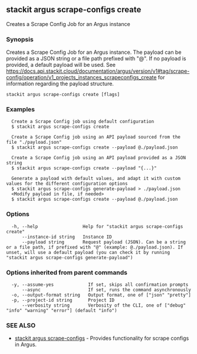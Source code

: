 ## stackit argus scrape-configs create

Creates a Scrape Config Job for an Argus instance

### Synopsis

Creates a Scrape Config Job for an Argus instance.
The payload can be provided as a JSON string or a file path prefixed with "@".
If no payload is provided, a default payload will be used.
See https://docs.api.stackit.cloud/documentation/argus/version/v1#tag/scrape-config/operation/v1_projects_instances_scrapeconfigs_create for information regarding the payload structure.

```
stackit argus scrape-configs create [flags]
```

### Examples

```
  Create a Scrape Config job using default configuration
  $ stackit argus scrape-configs create

  Create a Scrape Config job using an API payload sourced from the file "./payload.json"
  $ stackit argus scrape-configs create --payload @./payload.json

  Create a Scrape Config job using an API payload provided as a JSON string
  $ stackit argus scrape-configs create --payload "{...}"

  Generate a payload with default values, and adapt it with custom values for the different configuration options
  $ stackit argus scrape-configs generate-payload > ./payload.json
  <Modify payload in file, if needed>
  $ stackit argus scrape-configs create --payload @./payload.json
```

### Options

```
  -h, --help                 Help for "stackit argus scrape-configs create"
      --instance-id string   Instance ID
      --payload string       Request payload (JSON). Can be a string or a file path, if prefixed with "@" (example: @./payload.json). If unset, will use a default payload (you can check it by running "stackit argus scrape-configs generate-payload")
```

### Options inherited from parent commands

```
  -y, --assume-yes             If set, skips all confirmation prompts
      --async                  If set, runs the command asynchronously
  -o, --output-format string   Output format, one of ["json" "pretty"]
  -p, --project-id string      Project ID
      --verbosity string       Verbosity of the CLI, one of ["debug" "info" "warning" "error"] (default "info")
```

### SEE ALSO

* [stackit argus scrape-configs](./stackit_argus_scrape-configs.md)	 - Provides functionality for scrape configs in Argus.

